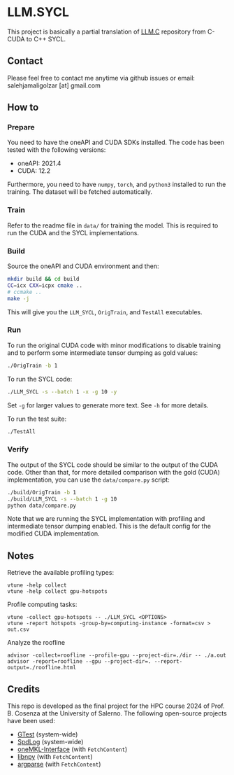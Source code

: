 # LLM.SYCL

This project is basically a partial translation of [LLM.C](https://github.com/karpathy/llm.c) repository from C-CUDA to
C++ SYCL.

## Contact
Please feel free to contact me anytime via github issues or email: salehjamaligolzar [at] gmail.com

## How to

### Prepare

You need to have the oneAPI and CUDA SDKs installed. The code has been tested with the following versions:

- oneAPI: 2021.4
- CUDA: 12.2

Furthermore, you need to have `numpy`, `torch`, and `python3` installed to run the training.
The dataset will be fetched automatically.

### Train

Refer to the readme file in `data/` for training the model. This is required to run the CUDA and the SYCL
implementations.

### Build

Source the oneAPI and CUDA environment and then:

```bash
mkdir build && cd build
CC=icx CXX=icpx cmake ..
# ccmake ..
make -j
```

This will give you the `LLM_SYCL`, `OrigTrain`, and `TestAll` executables.

### Run

To run the original CUDA code with minor modifications to disable training and to perform some intermediate tensor
dumping as gold values:

```bash
./OrigTrain -b 1
```

To run the SYCL code:

```bash
./LLM_SYCL -s --batch 1 -x -g 10 -y
```

Set `-g` for larger values to generate more text. See `-h` for more details.

To run the test suite:

```bash
./TestAll
```

### Verify

The output of the SYCL code should be similar to the output of the CUDA code.
Other than that, for more detailed comparison with the gold (CUDA) implementation, you can use the `data/compare.py`
script:

```bash
./build/OrigTrain -b 1
./build/LLM_SYCL -s --batch 1 -g 10
python data/compare.py
```

Note that we are running the SYCL implementation with profiling and intermediate tensor dumping enabled.
This is the default config for the modified CUDA implementation.

## Notes
Retrieve the available profiling types:
```
vtune -help collect
vtune -help collect gpu-hotspots
```

Profile computing tasks:
```
vtune -collect gpu-hotspots -- ./LLM_SYCL <OPTIONS>
vtune -report hotspots -group-by=computing-instance -format=csv > out.csv
```

Analyze the roofline
```
advisor -collect=roofline --profile-gpu --project-dir=./dir -- ./a.out
advisor -report=roofline --gpu --project-dir=. --report-output=./roofline.html
```

## Credits

This repo is developed as the final project for the HPC course 2024 of Prof. B. Cosenza at the University of Salerno.
The following open-source projects have been used:

- [GTest](https://github.com/google/googletest) (system-wide)
- [SpdLog](https://github.com/gabime/spdlog) (system-wide)
- [oneMKL-Interface](https://github.com/oneapi-src/oneMKL) (with `FetchContent`)
- [libnpy](https://github.com/llohse/libnpy) (with `FetchContent`)
- [argparse](https://github.com/p-ranav/argparse) (with `FetchContent`)
